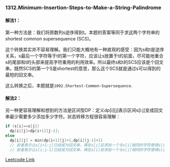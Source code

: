 ### 1312.Minimum-Insertion-Steps-to-Make-a-String-Palindrome

#### 解法1：
第一种方法是：我们将原数列s逆序得到t。本题的答案等同于求这两个字符串的shortest common supersequence (SCS)。

这个转换其实并不容易理解。我们只能大概地有一种直观的感受：因为s和t是逆序关系，s最后一个字符等于t的第一个字符，应该让s放置于t的前面，尽可能地重合s的尾部和t的头部来提高字符重用的利用效率。所以最终s和t的SCS应该是个回文串。既然SCS的第一个S是shortest的意思，那么这个SCS就是通过s可以得到的最短的回文串。

这么转换之后，本题就是```1092.Shortest-Common-Supersequence```.

#### 解法2：
另一种更容易理解和想到的方法是区间型DP：定义dp[i][j]表示区间s[i:j]变成回文串最少需要多少添加多少字符。状态转移方程很容易理解：
```cpp
if (s[i]==s[j])  
  dp[i][j]=dp[i+1][j-1]; 
else 
  dp[i][j] = min(dp[i+1][j]+1,dp[i][j-1]+1) 
  // 前者表示让s[i+1:j]已经成为回文串，再在s[j]后添加一个与s[i]相同的字符使得s[i:j]变成回文串
  // 前者表示让s[i:j-1]已经成为回文串，再在s[i]前添加一个与s[j]相同的字符使得s[i:j]变成回文串
```

[Leetcode Link](https://leetcode.com/problems/minimum-insertion-steps-to-make-a-string-palindrome)

